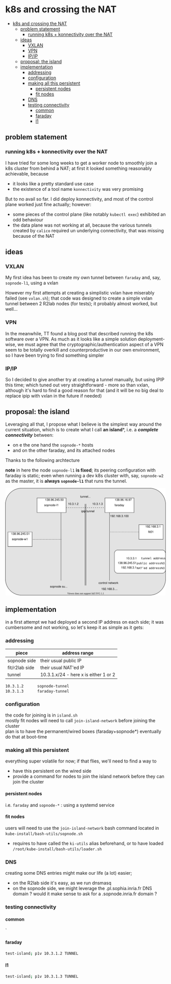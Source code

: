 # k8s and crossing the NAT

- [k8s and crossing the NAT](#k8s-and-crossing-the-nat)
  - [problem statement](#problem-statement)
    - [running k8s + konnectivity over the NAT](#running-k8s--konnectivity-over-the-nat)
  - [ideas](#ideas)
    - [VXLAN](#vxlan)
    - [VPN](#vpn)
    - [IP/IP](#ipip)
  - [proposal: the island](#proposal-the-island)
  - [implementation](#implementation)
    - [addressing](#addressing)
    - [configuration](#configuration)
    - [making all this persistent](#making-all-this-persistent)
      - [persistent nodes](#persistent-nodes)
      - [fit nodes](#fit-nodes)
    - [DNS](#dns)
    - [testing connectivity](#testing-connectivity)
      - [common](#common)
      - [faraday](#faraday)
      - [l1](#l1)

## problem statement

### running k8s + konnectivity over the NAT

I have tried for some long weeks to get a worker node to smoothly join a k8s cluster from behind a NAT;
at first it looked something reasonably achievable, because
* it looks like a pretty standard use case
* the existence of a tool name `konnectivity` was very promising

But to no avail so far. I did deploy konnectivity, and most of the control plane
worked just fine actually; however:
* some pieces of the control plane (like notably `kubectl exec`) exhibited an odd behaviour
* the data plane was not working at all, because the various tunnels created by
  `calico` required un underlying connectivity, that was missing because of the
  NAT


## ideas

### VXLAN

My first idea has been to create my own tunnel between `faraday` and, say,
`sopnode-l1`, using a vxlan

However my first attempts at creating a simplistic vxlan have miserably failed
(see `vxlan.sh`); that code was designed to create a simple vxlan tunnel between
2 R2lab nodes (for tests); it probably almost worked, but well...

### VPN

In the meanwhile, TT found a blog post that described running the k8s software
over a VPN. As much as it looks like a simple solution deployment-wise, we must
agree that the cryptographic/authentication aspect of a VPN seem to be
totally overkill and counterproductive in our own environment, so I have been
trying to find something simpler

### IP/IP

So I decided to give another try at creating a tunnel manually, but using IPIP
this time;  which tuned out very straightforward - more so than vxlan, although
it's hard to find a good reason for that (and it will be no big deal
to replace ipip with vxlan in the future if needed)

## proposal: the island

Leveraging all that, I propose what I believe is the simplest way around the current situation,
which is to create what I call **an island***, i.e. a ***complete connectivity*** between:

* on e the one hand the `sopnode-*` hosts
* and on the other faraday, and its attached nodes

Thanks to the following archtecture

**note** in here the node `sopnode-l1` **is fixed**; its peering configuration with faraday is static; even when running a dev k8s cluster with, say, `sopnode-w2` as the master, it is **always `sopnode-l1`** that runs the tunnel.


![](island-arch.svg)

## implementation

in a first attempt we had deployed a second IP address on each side; it was cumbersome and not working, so let's keep it as simple as it gets:

### addressing

| piece | address range |
|-|-|
| sopnode side | their usual public IP
| fit/r2lab side | their usual NAT'ed IP
| tunnel | 10.3.1.x/24 - here x is either 1 or 2

    10.3.1.2      sopnode-tunnel
    10.3.1.3      faraday-tunnel

### configuration

the code for joining is in `island.sh`  
mostly fit nodes will need to call `join-island-network` before joining the cluster  
plan is to have the permanent/wired boxes (faraday+sopnode*) eventually do that at boot-time


### making all this persistent

everything super volatile for now; if that flies, we'll need to find a way to

* have this persistent on the wired side
* provide a command for nodes to join the island network before they can join the cluster

#### persistent nodes

i.e. `faraday` and `sopnode-*` : using a systemd service

#### fit nodes

users will need to use the `join-island-network` bash command
located in `kube-install/bash-utils/sopnode.sh`
- requires to have called the `ki-utils` alias beforehand, or to have loaded `/root/kube-install/bash-utils/loader.sh`


### DNS

creating some DNS entries might make our life (a lot) easier;
* on the R2lab side it's easy, as we run dnsmasq
* on the sopnode side, we might leverage the .pl.sophia.inria.fr DNS domain ?
  would it make sense to ask for a .sopnode.inria.fr domain ?

### testing connectivity

#### common

`

#### faraday

```bash
test-island; p1v 10.3.1.2 TUNNEL
```

#### l1

```bash
test-island; p1v 10.3.1.3 TUNNEL
```
